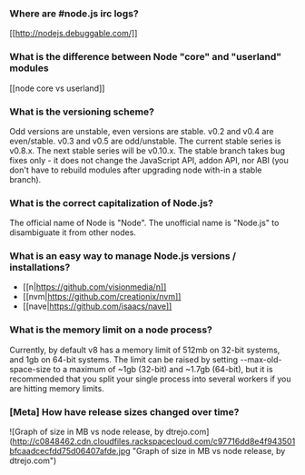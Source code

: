 ### Where are #node.js irc logs?
[[http://nodejs.debuggable.com/]]

### What is the difference between Node &quot;core&quot; and &quot;userland&quot; modules
  
[[node core vs userland]]
### What is the versioning scheme?

Odd versions are unstable, even versions are stable. v0.2 and v0.4 are even/stable. v0.3 and v0.5 are odd/unstable. The current stable series is v0.8.x. The next stable series will be v0.10.x. The stable branch takes bug fixes only - it does not change the JavaScript API, addon API, nor ABI (you don&#39;t have to rebuild modules after upgrading node with-in a stable branch).

### What is the correct capitalization of Node.js?

The official name of Node is &quot;Node&quot;. The unofficial name is &quot;Node.js&quot; to disambiguate it from other nodes.

### What is an easy way to manage Node.js versions / installations?

* [[n|https://github.com/visionmedia/n]]
* [[nvm|https://github.com/creationix/nvm]]
* [[nave|https://github.com/isaacs/nave]]

### What is the memory limit on a node process?

Currently, by default v8 has a memory limit of 512mb on 32-bit systems, and 1gb on 64-bit systems.  The limit can be raised by setting --max-old-space-size to a maximum of ~1gb (32-bit) and ~1.7gb (64-bit), but it is recommended that you split your single process into several workers if you are hitting memory limits.

### [Meta] How have release sizes changed over time?
![Graph of size in MB vs node release, by dtrejo.com](http://c0848462.cdn.cloudfiles.rackspacecloud.com/c97716dd8e4f943501bfcaadcecfdd75d06407afde.jpg &quot;Graph of size in MB vs node release, by dtrejo.com&quot;)